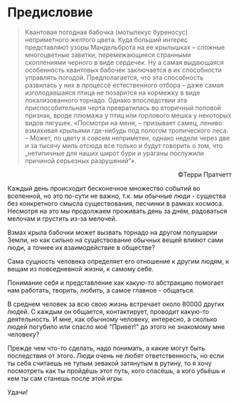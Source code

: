 <h1>Предисловие</h1>

> Квантовая погодная бабочка (мотылекус буреносус) неприметного желтого цвета. Куда больший интерес представляют узоры Мандельброта на ее крылышках – сложные многоцветные завитки, перемежающиеся странными скоплениями черного в виде сердечек. Ну а самая выдающаяся особенность квантовых бабочек заключается в их способности управлять погодой. Предполагается, что эта способность развилась у них в процессе естественного отбора – даже самая изголодавшаяся птица не позарится на кормежку в виде локализованного торнадо. Однако впоследствии эта приспособительная черта превратилась во вторичный половой признак, вроде плюмажа у птиц или горлового мешка у некоторых видов лягушек. «Посмотри на меня, – призывает самец, лениво взмахивая крыльями где-нибудь под пологом тропического леса. – Может, по цвету я совсем неприметен, однако недели через две и за тысячу миль отсюда все только и будут говорить о том, что „нетипичные для наших широт бури и ураганы послужили причиной серьезных разрушений“».

<p style='text-align: right'>©Терри Пратчетт</p>

Каждый день происходит бесконечное множество событий во вселенной, но это по-сути не важно, т.к. мы обычные люди -  существа без конкретного смысла существования, песчинки в рамках космоса. Несмотря на это мы продолжаем проживать день за днём, радоваться мелочам и грустить из-за мелочей.

Взмах крыла бабочки может вызвать торнадо на другом полушарии Земли, но как сильно на существование обычных вещей влияют сами люди, а точнее их взаимодействие в обществе?

Сама сущность человека определяет его отношение к другим людям, к вещам из повседневной жизни, к самому себе.

Понимание себя и представление как какую-то абстракцию помогает нам работать, творить, любить, а самое главное - общаться.

В среднем человек за всю свою жизнь встречает около 80000 других людей. С каждым он общается, контактирует, проводит какую-то деятельность. И мне, как обычному человеку, интересно, а сколько людей погубило или спасло моё "Привет!" до этого не знакомому мне человеку?

Прежде чем что-то сделать, надо понимать, а какие могут быть последствия от этого. Люди очень не любят ответственность, но если ты себя считаешь не тупым зевакой затянутым в рутину, то я хочу посмотреть как ты пройдёшь этот путь, кого спасёшь, а кого убьёшь и кем ты сам станешь после этой игры.

Удачи!